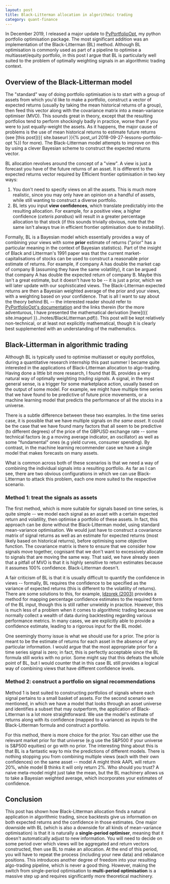 ```yaml
---
layout: post
title: Black-Litterman allocation in algorithmic trading
category: quant-finance
---
```


In December 2019, I released a major update to [PyPortfolioOpt](https://github.com/robertmartin8/PyPortfolioOpt), my python portfolio optimisation package. The most significant addition was an implementation of the Black-Litterman (BL) method. Although BL optimisation is commonly used as part of a pipeline to optimise a multiasset/equity portfolio, in this post I argue that BL is particularly well suited to the problem of optimally weighting signals in an algorithmic trading context.
<!--more-->

## Overview of the Black-Litterman model 

The "standard" way of doing portfolio optimisation is to start with a group of assets from which you'd like to make a portfolio, construct a vector of expected returns (usually by taking the mean historical returns of a group), then feed this vector along with the covariance matrix into a mean-variance optimiser (MVO). This sounds great in theory, except that the resulting portfolios tend to perform shockingly badly in practice, worse than if you were to just equally-weight the assets. As it happens, the major cause of problems is the use of mean historical returns to estimate future returns (see [this post]({{ site.baseurl }}{% post_url 2018-09-27-lessons-portfolio-opt %}) for more). The Black-Litterman model attempts to improve on this by using a clever Bayesian scheme to construct the expected returns vector. 

BL allocation revolves around the concept of a "view". A view is just a forecast you have of the future returns of an asset. It is different to the expected returns vector required by Efficient frontier optimisation in two key ways:

1. You don't need to specify views on all the assets. This is much more realistic, since you may only have an opinion on a handful of assets, while still wanting to construct a diverse portfolio.
2. BL lets you input **view confidences**, which translate predictably into the resulting allocation. For example, for a positive view, a higher confidence (*ceteris parabus*) will result in a greater percentage allocation to that stock (if this sounds trivially obvious, note that the same isn't always true in efficient frontier optimisation due to instability).

Formally, BL is a Bayesian model which essentially provides a way of combining your views with some **prior** estimate of returns ("prior" has a particular meaning in the context of Bayesian statistics). Part of the insight of Black and Litterman's 1991 paper was that the current market-capitalisations of stocks can be used to construct a reasonable prior estimate of returns. For example, if company A has double the market cap of company B (assuming they have the same volatility), it can be argued that company A has double the expected return of company B. Maybe this isn't a great estimate, but it doesn't have to be -- it is just a prior, which we will later update with our sophisticated views. The Black-Litterman expected returns are then a Bayesian weighted average of the prior and your views, with a weighting based on your confidence. That is all I want to say about the theory behind BL -- the interested reader should refer to [PyPortfolioOpt's documentation](https://pyportfolioopt.readthedocs.io/en/latest/BlackLitterman.html) and the links therein (for the more adventurous, I have presented the mathematical derivation [here]({{ site.imageurl }}../notes/BlackLitterman.pdf)). This post will be kept relatively non-technical, or at least not explicitly mathematical, though it is clearly best supplemented with an understanding of the mathematics. 


## Black-Litterman in algorithmic trading

Although BL is typically used to optimise multiasset or equity portfolios, during a quantitative research internship this past summer I became quite interested in the applications of Black-Litterman allocation to algo-trading. Having done a little bit more research, I found that BL provides a very natural way of optimally weighting *trading signals*. A signal, in the most general sense, is a trigger for some marketplace action, usually based on the output of some model. For example, we might have multiple time series that we have found to be predictive of future price movements, or a machine learning model that predicts the performance of all the stocks in a universe.

There is a subtle difference between these two examples. In the time series case, it is possible that we have multiple signals on *the same asset*. It could be the case that we have found many factors that all seem to be predictive (to different degrees) of the price of the GBPUSD exchange rate -- some technical factors (e.g a moving average indicator, an oscillator) as well as some "fundamental" ones (e.g yield curves, consumer spending). By contrast, in the machine learning recommender case we have a single model that makes forecasts on many assets. 

What is common across both of these scenarios is that we need a way of combining the individual signals into a resulting portfolio. As far as I can see, there are two obvious configurations in which we can use Black-Litterman to attack this problem, each one more suited to the respective scenario.

### Method 1: treat the signals as assets 

The first method, which is more suitable for signals based on time series, is quite simple -- we  model each signal as an asset with a certain expected return and volatility, then optimise a portfolio of these assets. In fact, this approach can be done without the Black-Litterman model, using standard mean-variance optimisation. We would just have to construct a covariance matrix of signal returns as well as an estimate for expected returns (most likely based on historical returns), before optimising some objective function. The covariance matrix is there to ensure that we consider how signals move together, cognisant that we don't want to excessively allocate to signals that are moving the same way. That said, we have already seen that a pitfall of MVO is that it is highly sensitive to return estimates because it assumes 100% confidence. Black-Litterman doesn't.

A fair criticism of BL is that it is usually difficult to quantify the confidence in views -- formally, BL requires the confidence to be specified as the variance of expected returns (this is different to the volatility of returns). There are some solutions to this, for example, [Idzorek (2003)](https://faculty.fuqua.duke.edu/~charvey/Teaching/BA453_2006/Idzorek_onBL.pdf) provides a method for mapping percentage confidence estimates to the required form of the BL input, though this is still rather unwieldy in practice. However, this is much less of a problem when it comes to algorithmic trading because we normally collect a wealth of data during backtesting regarding various performance metrics. In many cases, we are explicitly able to provide a confidence estimate, leading to a rigorous input for the BL model. 

One seemingly thorny issue is what we should use for a prior. The prior is meant to be the estimate of returns for each asset in the absence of any particular information. I would argue that the most appropriate prior for a time series signal is zero; in fact, this is perfectly acceptable since the BL formula still works with no prior. Some might say that this defeats the whole point of BL, but I would counter that in this case BL still provides a logical way of combining views that have different confidence levels. 

### Method 2: construct a portfolio on signal recommendations

Method 1 is best suited to constructing portfolios of signals where each signal pertains to a small basket of assets. For the second scenario we mentioned, in which we have a model that looks through an asset universe and identifies a subset that may outperform, the application of Black-Litterman is a lot more straightforward. We use the model's estimate of returns along with its confidence (mapped to a variance) as inputs to the Black-Litterman formula and construct a portfolio.

For this method, there is more choice for the prior. You can either use the relevant market prior for that universe (e.g use the S&P500 if your universe is S&P500 equities) or go with no prior. The interesting thing about this is that BL is a fantastic way to mix the predictions of different models. There is nothing stopping you from combining multiple views (each with their own confidences) on the same asset -- model A might think AAPL will return 20%, while model B thinks it will only return 2%. Who should you trust? A naive meta-model might just take the mean, but the BL machinery allows us to take a Bayesian weighted average, which incorporates your estimates of confidence. 


## Conclusion

This post has shown how Black-Litterman allocation finds a natural application in algorithmic trading, since backtests give us information on both expected returns and the confidence in those estimates. One major downside with BL (which is also a downside for all kinds of mean-variance optimisation) is that it is naturally a **single-period optimiser**, meaning that it doesn't automatically adjust to new information. You will need to decide on some period over which views will be aggregated and return vectors constructed, then use BL to make an allocation. At the end of this period, you will have to repeat the process (including your new data) and rebalance positions. This introduces another degree of freedom into your resulting algo-trading pipeline, which is never a good thing. However, making the switch from single-period optimisation to **multi-period optimisation** is a massive step up and requires significantly more theoretical machinery. 